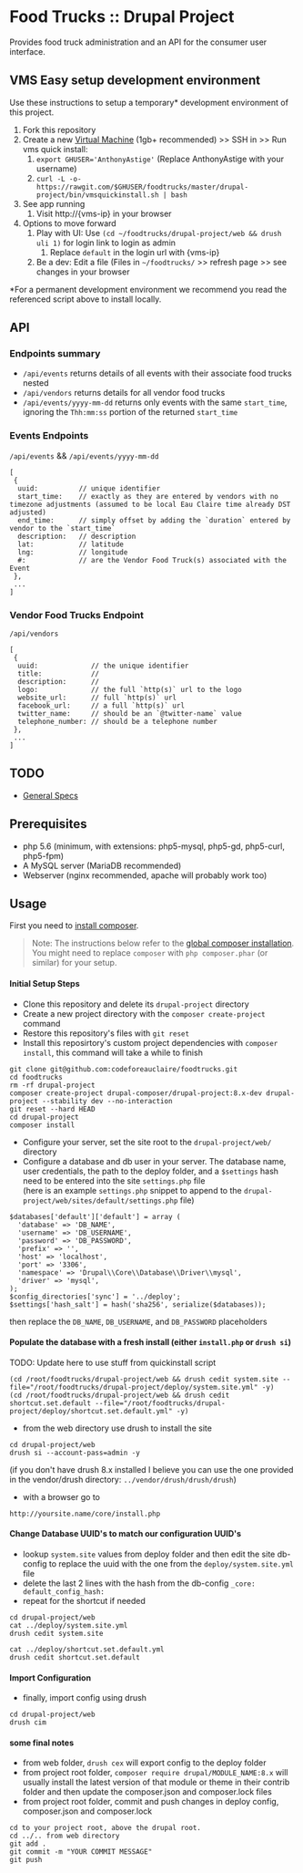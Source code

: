 # Food Trucks :: Drupal Project

Provides food truck administration and an API for the consumer user interface.

## VMS Easy setup development environment

Use these instructions to setup a temporary* development environment of this project.

1. Fork this repository
1. Create a new [Virtual Machine](http://vms.codeforeauclaire.org/) (1gb+ recommended) >> SSH in >> Run vms quick install:
    1. `export GHUSER='AnthonyAstige'` (Replace AnthonyAstige with your username)
    1. `curl -L -o- https://rawgit.com/$GHUSER/foodtrucks/master/drupal-project/bin/vmsquickinstall.sh | bash`
1. See app running
    1. Visit http://{vms-ip} in your browser
1. Options to move forward
    1. Play with UI: Use `(cd ~/foodtrucks/drupal-project/web && drush uli 1)` for login link to login as admin
        1. Replace `default` in the login url with {vms-ip}
    1. Be a dev: Edit a file (Files in `~/foodtrucks/` >> refresh page >> see changes in your browser

*For a permanent development environment we recommend you read the referenced script above to install locally.

## API

### Endpoints summary

* `/api/events` returns details of all events with their associate food trucks nested
* `/api/vendors` returns details for all vendor food trucks
* `/api/events/yyyy-mm-dd` returns only events with the same `start_time`, ignoring the `Thh:mm:ss` portion of the returned `start_time`

### Events Endpoints

`/api/events` && `/api/events/yyyy-mm-dd`

```
[
 {
  uuid:          // unique identifier
  start_time:    // exactly as they are entered by vendors with no timezone adjustments (assumed to be local Eau Claire time already DST adjusted)
  end_time:      // simply offset by adding the `duration` entered by vendor to the `start_time`
  description:   // description
  lat:           // latitude 
  lng:           // longitude 
  #:             // are the Vendor Food Truck(s) associated with the Event
 },
 ...
]
```

### Vendor Food Trucks Endpoint

`/api/vendors`

```
[
 {
  uuid:             // the unique identifier
  title:            //
  description:      //
  logo:             // the full `http(s)` url to the logo
  website_url:      // full `http(s)` url
  facebook_url:     // a full `http(s)` url
  twitter_name:     // should be an `@twitter-name` value
  telephone_number: // should be a telephone number
 },
 ...
]
```


## TODO

* [General Specs](../SPECS.md)

## Prerequisites

*  php 5.6 (minimum, with extensions: php5-mysql, php5-gd, php5-curl, php5-fpm)
*  A MySQL server (MariaDB recommended)
*  Webserver (nginx recommended, apache will probably work too)

## Usage

First you need to [install composer](https://getcomposer.org/doc/00-intro.md#installation-linux-unix-osx).

> Note: The instructions below refer to the [global composer installation](https://getcomposer.org/doc/00-intro.md#globally).
You might need to replace `composer` with `php composer.phar` (or similar) 
for your setup.

#### Initial Setup Steps
* Clone this repository and delete its `drupal-project` directory
* Create a new project directory with the `composer create-project` command
* Restore this repository's files with `git reset`
* Install this reposirtory's custom project dependencies with `composer install`, this command will take a while to finish

```
git clone git@github.com:codeforeauclaire/foodtrucks.git
cd foodtrucks
rm -rf drupal-project
composer create-project drupal-composer/drupal-project:8.x-dev drupal-project --stability dev --no-interaction
git reset --hard HEAD
cd drupal-project
composer install
```

* Configure your server, set the site root to the `drupal-project/web/` directory
* Configure a database and db user in your server. The database name, user credentials, the path
to the deploy folder, and a `$settings` hash need to be entered into the site `settings.php` file  
(here is an example `settings.php` snippet to append to the `drupal-project/web/sites/default/settings.php` file)

```
$databases['default']['default'] = array (
  'database' => 'DB_NAME',
  'username' => 'DB_USERNAME',
  'password' => 'DB_PASSWORD',
  'prefix' => '',
  'host' => 'localhost',
  'port' => '3306',
  'namespace' => 'Drupal\\Core\\Database\\Driver\\mysql',
  'driver' => 'mysql',
);
$config_directories['sync'] = '../deploy';
$settings['hash_salt'] = hash('sha256', serialize($databases));
```
then replace the `DB_NAME`, `DB_USERNAME`, and `DB_PASSWORD` placeholders  

#### Populate the database with a fresh install (either `install.php` or `drush si`)
TODO: Update here to use stuff from quickinstall script
```
(cd /root/foodtrucks/drupal-project/web && drush cedit system.site --file="/root/foodtrucks/drupal-project/deploy/system.site.yml" -y)
(cd /root/foodtrucks/drupal-project/web && drush cedit shortcut.set.default --file="/root/foodtrucks/drupal-project/deploy/shortcut.set.default.yml" -y)
```


* from the web directory use drush to install the site  
```
cd drupal-project/web
drush si --account-pass=admin -y
```
(if you don't have drush 8.x installed I believe you can use the one provided in the vendor/drush directory:   `../vendor/drush/drush/drush`)

* with a browser go to  
```
http://yoursite.name/core/install.php
```

#### Change Database UUID's to match our configuration UUID's
* lookup `system.site` values from deploy folder and then edit the site db-config to replace the uuid with the one from the `deploy/system.site.yml` file
* delete the last 2 lines with the hash from the db-config `_core:  default_config_hash:`
* repeat for the shortcut if needed

```
cd drupal-project/web
cat ../deploy/system.site.yml
drush cedit system.site

cat ../deploy/shortcut.set.default.yml
drush cedit shortcut.set.default
```
#### Import Configuration
* finally, import config using drush

```
cd drupal-project/web
drush cim  
```

#### some final notes
* from web folder, `drush cex` will export config to the deploy folder
* from project root folder, `composer require drupal/MODULE_NAME:8.x` will usually install the latest version of that module or theme in their contrib folder and then update the composer.json and composer.lock files
* from project root folder, commit and push changes in deploy config, composer.json and composer.lock

```
cd to your project root, above the drupal root.
cd ../.. from web directory
git add .
git commit -m "YOUR COMMIT MESSAGE"
git push
```


